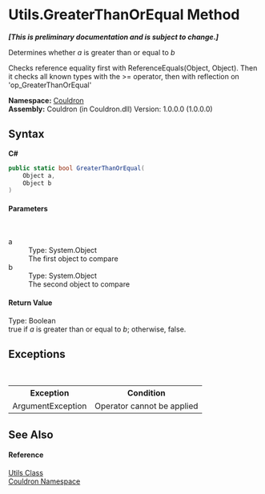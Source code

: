 # Utils.GreaterThanOrEqual Method 
 _**\[This is preliminary documentation and is subject to change.\]**_

Determines whether *a* is greater than or equal to *b*

 Checks reference equality first with ReferenceEquals(Object, Object). Then it checks all known types with the >= operator, then with reflection on 'op_GreaterThanOrEqual'

**Namespace:**&nbsp;<a href="N_Couldron">Couldron</a><br />**Assembly:**&nbsp;Couldron (in Couldron.dll) Version: 1.0.0.0 (1.0.0.0)

## Syntax

**C#**<br />
``` C#
public static bool GreaterThanOrEqual(
	Object a,
	Object b
)
```


#### Parameters
&nbsp;<dl><dt>a</dt><dd>Type: System.Object<br />The first object to compare</dd><dt>b</dt><dd>Type: System.Object<br />The second object to compare</dd></dl>

#### Return Value
Type: Boolean<br />true if *a* is greater than or equal to *b*; otherwise, false.

## Exceptions
&nbsp;<table><tr><th>Exception</th><th>Condition</th></tr><tr><td>ArgumentException</td><td>Operator cannot be applied</td></tr></table>

## See Also


#### Reference
<a href="T_Couldron_Utils">Utils Class</a><br /><a href="N_Couldron">Couldron Namespace</a><br />